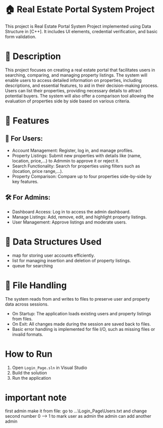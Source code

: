 # 🏠 Real Estate Portal System Project 
This project is Real Estate Portal System Project implemented using Data Structure in [C++]. It includes UI elements, credential verification, and basic form validation.


# 📌 Description
This project focuses on creating a real estate portal that facilitates users in searching, comparing, and managing property listings.
The system will enable users to access detailed information on properties, including descriptions, and essential features, to aid in their decision-making process.
Users can list their properties, providing necessary details to attract potential buyers.
The system will also offer a comparison tool allowing the evaluation of properties side by side based on various criteria.


# 🚀 Features
## 🔐 For Users:
- Account Management: Register, log in, and manage profiles.
- Property Listings: Submit new properties with details like (name, location, price,...) to Admmin to approve it or reject it.
- Search Functionality: Search for properties using filters such as (location, price range,...).
- Property Comparison: Compare up to four properties side-by-side by key features.
## 🛠️ For Admins:
- Dashboard Access: Log in to access the admin dashboard.
- Manage Listings: Add, remove, edit, and highlight property listings.
- User Management: Approve listings and moderate users.


# 💾 Data Structures Used
- map for storing user accounts efficiently.
- list for managing insertion and deletion of property listings.
- queue for searching

# 📂 File Handling
The system reads from and writes to files to preserve user and property data across sessions.
- On Startup: The application loads existing users and property listings from files.
- On Exit: All changes made during the session are saved back to files.
- Basic error handling is implemented for file I/O, such as missing files or invalid formats.


# How to Run
1. Open `Login_Page.sln` in Visual Studio
2. Build the solution
3. Run the application

# important note
first admin make it from file: go to ...\Login_Page\Users.txt and change second number 0 --> 1 to mark user as admin
the admin can add another admin 
